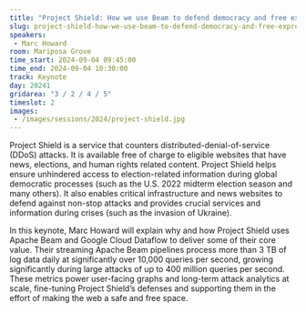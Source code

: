```yaml
---
title: "Project Shield: How we use Beam to defend democracy and free expression, and how we got started!"
slug: project-shield-how-we-use-beam-to-defend-democracy-and-free-expression-and-how-we-got-started
speakers:
 - Marc Howard
room: Mariposa Grove
time_start: 2024-09-04 09:45:00
time_end: 2024-09-04 10:30:00
track: Keynote
day: 20241
gridarea: "3 / 2 / 4 / 5"
timeslot: 2
images:
 - /images/sessions/2024/project-shield.jpg 
---
```


Project Shield is a service that counters distributed-denial-of-service (DDoS) attacks. It is available free of charge to eligible websites that have news, elections, and human rights related content. Project Shield helps ensure unhindered access to election-related information during global democratic processes (such as the U.S. 2022 midterm election season and many others). It also enables critical infrastructure and news websites to defend against non-stop attacks and provides crucial services and information during crises (such as the invasion of Ukraine).

In this keynote, Marc Howard will explain why and how Project Shield uses Apache Beam and Google Cloud Dataflow to deliver some of their core value. Their streaming Apache Beam pipelines process more than 3 TB of log data daily at significantly over 10,000 queries per second, growing significantly during large attacks of up to 400 million queries per second. These metrics power user-facing graphs and long-term attack analytics at scale, fine-tuning Project Shield’s defenses and supporting them in the effort of making the web a safe and free space.